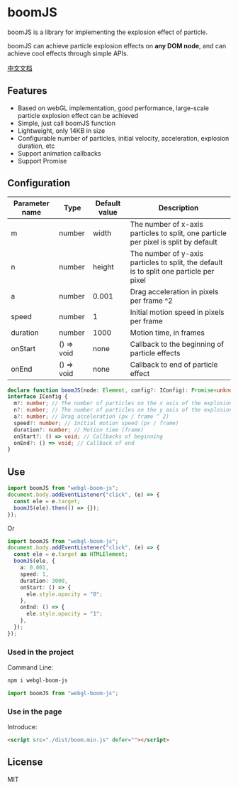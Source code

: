 # boomJS

boomJS is a library for implementing the explosion effect of particle.

boomJS can achieve particle explosion effects on <b>any DOM node</b>, and can achieve cool effects through simple APIs.

[中文文档](https://github.com/junqiuzhang/boom-js/blob/master/README_zh-CN.md)

## Features

- Based on webGL implementation, good performance, large-scale particle explosion effect can be achieved
- Simple, just call boomJS function
- Lightweight, only 14KB in size
- Configurable number of particles, initial velocity, acceleration, explosion duration, etc
- Support animation callbacks
- Support Promise

## Configuration

| Parameter name | Type       | Default value | Description                                                                             |
| -------------- | ---------- | ------------- | --------------------------------------------------------------------------------------- |
| m              | number     | width         | The number of x-axis particles to split, one particle per pixel is split by default     |
| n              | number     | height        | The number of y-axis particles to split, the default is to split one particle per pixel |
| a              | number     | 0.001         | Drag acceleration in pixels per frame ^2                                                |
| speed          | number     | 1             | Initial motion speed in pixels per frame                                                |
| duration       | number     | 1000          | Motion time, in frames                                                                  |
| onStart        | () => void | none          | Callback to the beginning of particle effects                                           |
| onEnd          | () => void | none          | Callback to end of particle effect                                                      |

```ts
declare function boomJS(node: Element, config?: IConfig): Promise<unknown>;
interface IConfig {
  m?: number; // The number of particles on the x axis of the explosion
  n?: number; // The number of particles on the y axis of the explosion
  a?: number; // Drag acceleration (px / frame ^ 2)
  speed?: number; // Initial motion speed (px / frame)
  duration?: number; // Motion time (frame)
  onStart?: () => void; // Callbacks of beginning
  onEnd?: () => void; // Callback of end
}
```

## Use

```ts
import boomJS from "webgl-boom-js";
document.body.addEventListener("click", (e) => {
  const ele = e.target;
  boomJS(ele).then(() => {});
});
```

Or

```ts
import boomJS from "webgl-boom-js";
document.body.addEventListener("click", (e) => {
  const ele = e.target as HTMLElement;
  boomJS(ele, {
    a: 0.001,
    speed: 1,
    duration: 3000,
    onStart: () => {
      ele.style.opacity = "0";
    },
    onEnd: () => {
      ele.style.opacity = "1";
    },
  });
});
```

### Used in the project

Command Line:

```sh
npm i webgl-boom-js
```

```ts
import boomJS from "webgl-boom-js";
```

### Use in the page

Introduce:

```html
<script src="./dist/boom.min.js" defer=""></script>
```

## License

MIT
